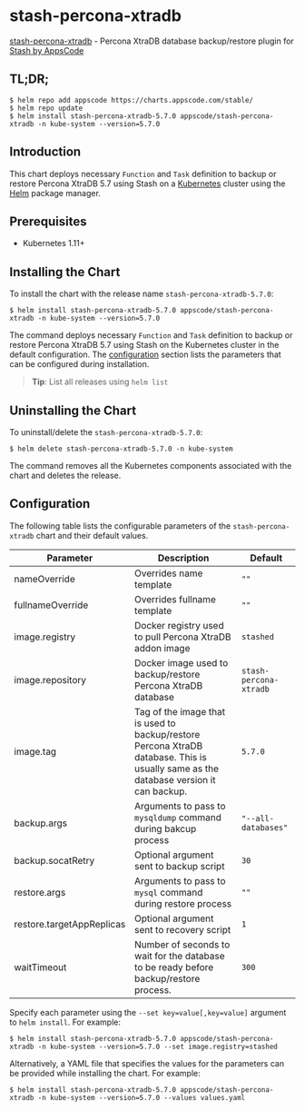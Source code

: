 # stash-percona-xtradb

[stash-percona-xtradb](https://github.com/stashed/percona-xtradb) - Percona XtraDB database backup/restore plugin for [Stash by AppsCode](https://stash.run)

## TL;DR;

```console
$ helm repo add appscode https://charts.appscode.com/stable/
$ helm repo update
$ helm install stash-percona-xtradb-5.7.0 appscode/stash-percona-xtradb -n kube-system --version=5.7.0
```

## Introduction

This chart deploys necessary `Function` and `Task` definition to backup or restore Percona XtraDB 5.7 using Stash on a [Kubernetes](http://kubernetes.io) cluster using the [Helm](https://helm.sh) package manager.

## Prerequisites

- Kubernetes 1.11+

## Installing the Chart

To install the chart with the release name `stash-percona-xtradb-5.7.0`:

```console
$ helm install stash-percona-xtradb-5.7.0 appscode/stash-percona-xtradb -n kube-system --version=5.7.0
```

The command deploys necessary `Function` and `Task` definition to backup or restore Percona XtraDB 5.7 using Stash on the Kubernetes cluster in the default configuration. The [configuration](#configuration) section lists the parameters that can be configured during installation.

> **Tip**: List all releases using `helm list`

## Uninstalling the Chart

To uninstall/delete the `stash-percona-xtradb-5.7.0`:

```console
$ helm delete stash-percona-xtradb-5.7.0 -n kube-system
```

The command removes all the Kubernetes components associated with the chart and deletes the release.

## Configuration

The following table lists the configurable parameters of the `stash-percona-xtradb` chart and their default values.

|         Parameter         |                                                             Description                                                              |        Default         |
|---------------------------|--------------------------------------------------------------------------------------------------------------------------------------|------------------------|
| nameOverride              | Overrides name template                                                                                                              | `""`                   |
| fullnameOverride          | Overrides fullname template                                                                                                          | `""`                   |
| image.registry            | Docker registry used to pull Percona XtraDB addon image                                                                              | `stashed`              |
| image.repository          | Docker image used to backup/restore Percona XtraDB database                                                                          | `stash-percona-xtradb` |
| image.tag                 | Tag of the image that is used to backup/restore Percona XtraDB database. This is usually same as the database version it can backup. | `5.7.0`                |
| backup.args               | Arguments to pass to `mysqldump` command  during bakcup process                                                                      | `"--all-databases"`    |
| backup.socatRetry         | Optional argument sent to backup script                                                                                              | `30`                   |
| restore.args              | Arguments to pass to `mysql` command during restore process                                                                          | `""`                   |
| restore.targetAppReplicas | Optional argument sent to recovery script                                                                                            | `1`                    |
| waitTimeout               | Number of seconds to wait for the database to be ready before backup/restore process.                                                | `300`                  |


Specify each parameter using the `--set key=value[,key=value]` argument to `helm install`. For example:

```console
$ helm install stash-percona-xtradb-5.7.0 appscode/stash-percona-xtradb -n kube-system --version=5.7.0 --set image.registry=stashed
```

Alternatively, a YAML file that specifies the values for the parameters can be provided while
installing the chart. For example:

```console
$ helm install stash-percona-xtradb-5.7.0 appscode/stash-percona-xtradb -n kube-system --version=5.7.0 --values values.yaml
```
